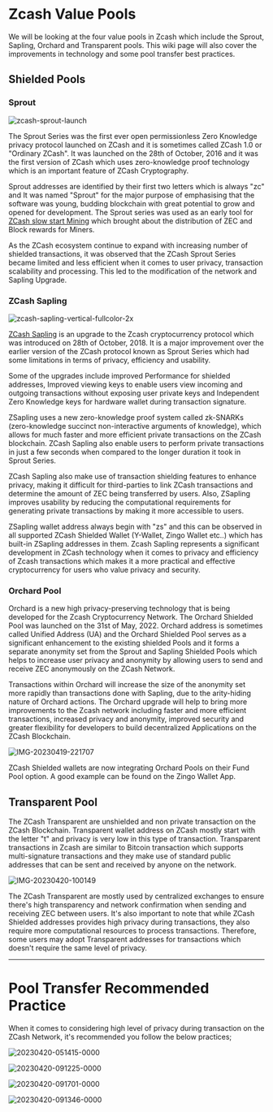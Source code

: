 # Zcash Value Pools

We will be looking at the four value pools in Zcash which include the Sprout, Sapling, Orchard and Transparent pools. This wiki page will also cover the improvements in technology and some pool transfer best practices.


## Shielded Pools

### Sprout


![zcash-sprout-launch](https://user-images.githubusercontent.com/81990132/233535478-a84724d7-cb0e-4ad8-bfcc-499f665fba24.png)


The Sprout Series was the first ever open permissionless Zero Knowledge privacy protocol launched on ZCash and it is sometimes called ZCash 1.0 or "Ordinary ZCash". It was launched on the 28th of October, 2016 and it was the first version of ZCash which uses zero-knowledge proof technology which is an important feature of ZCash Cryptography. 


Sprout addresses are identified by their first two letters which is always "zc" and It was named "Sprout" for the major purpose of emphasising that the software was young, budding blockchain with great potential to grow and  opened for development. The Sprout series was used as an early tool for [ZCash slow start Mining](https://electriccoin.co/blog/slow-start-and-mining-ecosystem/) which brought about the distribution of ZEC and Block rewards for Miners. 

As the ZCash ecosystem continue  to expand with increasing number of shielded transactions, it was observed that the ZCash Sprout Series became limited and less efficient when it comes to user privacy, transaction scalability and processing. This led to the modification of the network and Sapling Upgrade. 


### ZCash Sapling

![zcash-sapling-vertical-fullcolor-2x](https://user-images.githubusercontent.com/81990132/233535552-f04b727e-078f-483a-8fbc-1628486be0c8.png)

[ZCash Sapling](https://z.cash/upgrade/sapling) is an upgrade to the Zcash cryptocurrency protocol which was introduced on 28th of October, 2018. It is a major improvement over the earlier version of the ZCash protocol known as Sprout Series which had some limitations in terms of privacy, efficiency and usability. 

Some of the upgrades include improved Performance for shielded addresses, Improved viewing keys to enable users view incoming and outgoing transactions without exposing user private keys and Independent Zero Knowledge keys for hardware wallet during transaction signature. 

ZSapling uses a new zero-knowledge proof system called zk-SNARKs (zero-knowledge succinct non-interactive arguments of knowledge), which allows for much faster and more efficient private transactions on the ZCash blockchain. ZCash Sapling also enable users to perform private transactions in just a few seconds when compared to the longer duration it took in Sprout Series. 

ZCash Sapling also make use of transaction shielding features to enhance privacy, making it difficult for third-parties to link ZCash transactions and determine the amount of ZEC being transferred by users. Also, ZSapling improves usability by reducing the computational requirements for generating private transactions by making it more accessible to users.

ZSapling wallet address always begin with "zs" and this can be observed in all supported ZCash Shielded Wallet (Y-Wallet, Zingo Wallet etc..) which has built-in ZSapling addresses in them. Zcash Sapling represents a significant development in ZCash technology when it comes to privacy and efficiency of Zcash transactions which makes it a more practical and effective cryptocurrency for users who value privacy and security.

### Orchard Pool
Orchard is a new high privacy-preserving technology that is being developed for the Zcash Cryptocurrency Network. The Orchard Shielded Pool was launched on the 31st of May, 2022. Orchard address is sometimes called Unified Address (UA) and the Orchard Shielded Pool serves as a significant enhancement to the existing shielded Pools and it forms a separate anonymity set from the Sprout and Sapling Shielded Pools which helps to increase user privacy and anonymity by allowing users to send and receive ZEC anonymously on the ZCash Network. 

Transactions within Orchard will increase the size of the anonymity set more rapidly than transactions done with Sapling, due to the arity-hiding nature of Orchard actions. The Orchard upgrade will help to bring more improvements to the Zcash network including faster and more efficient transactions, increased privacy and anonymity, improved security and greater flexibility for developers to build decentralized Applications on the ZCash Blockchain. 

![IMG-20230419-221707](https://user-images.githubusercontent.com/81990132/233535609-6bf85926-567d-42ff-8b3f-9123afe98f65.jpg)

ZCash Shielded wallets are now integrating Orchard Pools on their Fund Pool option. A good example can be found on the Zingo Wallet App. 


## Transparent Pool

The ZCash Transparent are unshielded and non private transaction on the ZCash Blockchain. Transparent wallet address on ZCash mostly start with the letter "t" and privacy is very low in this type of transaction. Transparent transactions in Zcash are similar to Bitcoin transaction which supports multi-signature transactions and they make use of  standard public addresses that can be sent and received by anyone on the network.


![IMG-20230420-100149](https://user-images.githubusercontent.com/81990132/233535663-bc536044-2537-41b2-9acb-69b3613e9ab6.jpg)

The ZCash Transparent are mostly used by centralized exchanges to ensure there's high transparency and network confirmation when sending and receiving ZEC between users. It's also important to note that while ZCash Shielded addresses provides high privacy during transactions, they also require more computational resources to process transactions. Therefore, some users may adopt Transparent addresses for transactions which doesn't require the same level of privacy.

---
### 

# Pool Transfer Recommended Practice
When it comes to considering high level of privacy during transaction on the ZCash Network, it's recommended you follow the below practices;


![20230420-051415-0000](https://user-images.githubusercontent.com/81990132/233535812-ccb41fdd-a552-4930-b136-b65dc12e0d0d.png)

![20230420-091225-0000](https://user-images.githubusercontent.com/81990132/233535882-1b3aa4e5-5022-48cf-b311-96aa8b8328ce.png)


![20230420-091701-0000](https://user-images.githubusercontent.com/81990132/233535945-09a8ce02-d4d4-4c73-99fa-14b438963a45.png)


![20230420-091346-0000](https://user-images.githubusercontent.com/81990132/233536122-6429d010-1ffa-424a-83d6-6e94eb8252e8.png)




















